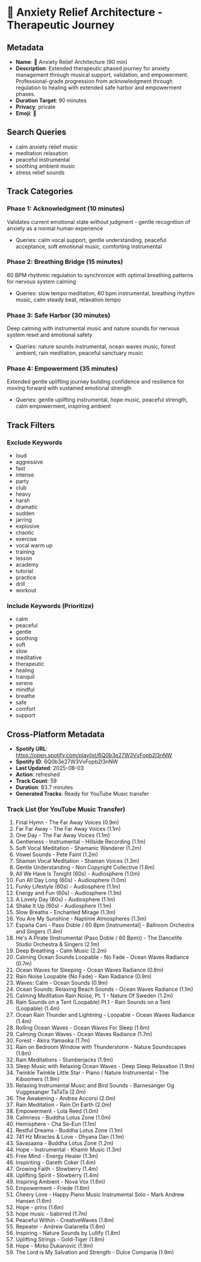 # 🧘 Anxiety Relief Architecture - Therapeutic Journey

## Metadata

- **Name**: 🧘 Anxiety Relief Architecture (90 min)
- **Description**: Extended therapeutic phased journey for anxiety management through musical support, validation, and empowerment. Professional-grade progression from acknowledgment through regulation to healing with extended safe harbor and empowerment phases.
- **Duration Target**: 90 minutes
- **Privacy**: private
- **Emoji**: 🧘

## Search Queries

- calm anxiety relief music
- meditation relaxation
- peaceful instrumental
- soothing ambient music
- stress relief sounds

## Track Categories

### Phase 1: Acknowledgment (10 minutes)

Validates current emotional state without judgment - gentle recognition of anxiety as a normal human experience

- Queries: calm vocal support, gentle understanding, peaceful acceptance, soft emotional music, comforting instrumental

### Phase 2: Breathing Bridge (15 minutes)

60 BPM rhythmic regulation to synchronize with optimal breathing patterns for nervous system calming

- Queries: slow tempo meditation, 60 bpm instrumental, breathing rhythm music, calm steady beat, relaxation tempo

### Phase 3: Safe Harbor (30 minutes)

Deep calming with instrumental music and nature sounds for nervous system reset and emotional safety

- Queries: nature sounds instrumental, ocean waves music, forest ambient, rain meditation, peaceful sanctuary music

### Phase 4: Empowerment (35 minutes)

Extended gentle uplifting journey building confidence and resilience for moving forward with sustained emotional strength

- Queries: gentle uplifting instrumental, hope music, peaceful strength, calm empowerment, inspiring ambient

## Track Filters

### Exclude Keywords
- loud
- aggressive
- fast
- intense
- party
- club
- heavy
- harsh
- dramatic
- sudden
- jarring
- explosive
- chaotic
- exercise
- vocal warm up
- training
- lesson
- academy
- tutorial
- practice
- drill
- workout

### Include Keywords (Prioritize)

- calm
- peaceful
- gentle
- soothing
- soft
- slow
- meditative
- therapeutic
- healing
- tranquil
- serene
- mindful
- breathe
- safe
- comfort
- support

## Cross-Platform Metadata
- **Spotify URL**: https://open.spotify.com/playlist/6Q0b3e27W3VvFopb2l3nNW
- **Spotify ID**: 6Q0b3e27W3VvFopb2l3nNW
- **Last Updated**: 2025-08-03
- **Action**: refreshed
- **Track Count**: 59
- **Duration**: 83.7 minutes
- **Generated Tracks**: Ready for YouTube Music transfer

### Track List (for YouTube Music Transfer)
 1. Final Hymn - The Far Away Voices (0.9m)
 2. Far Far Away - The Far Away Voices (1.1m)
 3. One Day - The Far Away Voices (1.1m)
 4. Gentleness - Instrumental - Hillside Recording (1.1m)
 5. Soft Vocal Meditation - Shamanic Wanderer (1.2m)
 6. Vowel Sounds - Pete Faint (1.2m)
 7. Shaman Vocal Meditation - Shaman Voices (1.3m)
 8. Gentle Understanding - Non Copyright Collective (1.6m)
 9. All We Have Is Tonight (60s) - Audiosphere (1.0m)
10. Fun All Day Long (60s) - Audiosphere (1.0m)
11. Funky Lifestyle (60s) - Audiosphere (1.1m)
12. Energy and Fun (60s) - Audiosphere (1.1m)
13. A Lovely Day (60s) - Audiosphere (1.1m)
14. Shake It Up (60s) - Audiosphere (1.1m)
15. Slow Breaths - Enchanted Mirage (1.3m)
16. You Are My Sunshine - Naptime Atmospheres (1.3m)
17. España Cani - Paso Doble / 60 Bpm [Instrumental] - Ballroom Orchestra and Singers (1.4m)
18. He's A Pirate (Instrumental (Paso Doble / 60 Bpm)) - The Dancelife Studio Orchestra & Singers (2.1m)
19. Deep Breathing - Calm Music (2.2m)
20. Calming Ocean Sounds Loopable - No Fade - Ocean Waves Radiance (0.7m)
21. Ocean Waves for Sleeping - Ocean Waves Radiance (0.8m)
22. Rain Noise Loopable (No Fade) - Rain Radiance (0.9m)
23. Waves: Calm - Ocean Sounds (0.9m)
24. Ocean Sounds: Relaxing Beach Sounds - Ocean Waves Radiance (1.1m)
25. Calming Meditation Rain Noise, Pt. 1 - Nature Of Sweden (1.2m)
26. Rain Sounds on a Tent (Loopable) Pt.1 - Rain Sounds on a Tent (Loopable) (1.4m)
27. Ocean Rain Thunder and Lightning - Loopable - Ocean Waves Radiance (1.4m)
28. Rolling Ocean Waves - Ocean Waves For Sleep (1.6m)
29. Calming Ocean Waves - Ocean Waves Radiance (1.7m)
30. Forest - Akira Yamaoka (1.7m)
31. Rain on Bedroom Window with Thunderstorm - Nature Soundscapes (1.8m)
32. Rain Meditations - Slumberjacks (1.9m)
33. Sleep Music with Relaxing Ocean Waves - Deep Sleep Relaxation (1.9m)
34. Twinkle Twinkle Little Star - Piano / Nature Instrumental - The Kiboomers (1.9m)
35. Relaxing Instrumental Music and Bird Sounds - Barnesanger Og Vuggesanger TaTaTa (2.0m)
36. The Awakening - Andrea Accorsi (2.0m)
37. Rain Meditation - Rain On Earth (2.0m)
38. Empowerment - Lola Reed (1.0m)
39. Calmness - Buddha Lotus Zone (1.0m)
40. Hemisphere - Cha Se-Eun (1.1m)
41. Restful Dreams - Buddha Lotus Zone (1.1m)
42. 741 Hz Miracles & Love - Dhyana Dan (1.1m)
43. Savasaana - Buddha Lotus Zone (1.2m)
44. Hope - Instrumental - Khamir Music (1.3m)
45. Free Mind - Energy Healer (1.3m)
46. Inspiriting - Gareth Coker (1.4m)
47. Growing Faith - Slowberry (1.4m)
48. Uplifting Spirit - Slowberry (1.4m)
49. Inspiring Ambient - Nova Vox (1.6m)
50. Empowerment - Friede (1.6m)
51. Cheery Love - Happy Piano Music Instrumental Solo - Mark Andrew Hansen (1.6m)
52. Hope - prins (1.6m)
53. hope music - babirred (1.7m)
54. Peaceful Within - CreativeWaves (1.8m)
55. Repeater - Andrew Gialanella (1.8m)
56. Inspiring - Nature Sounds by Lullify (1.8m)
57. Uplifting Strings - Gold-Tiger (1.8m)
58. Hope - Mirko Dukanovic (1.9m)
59. The Lord is My Salvation and Strength - Dulce Compania (1.9m)
